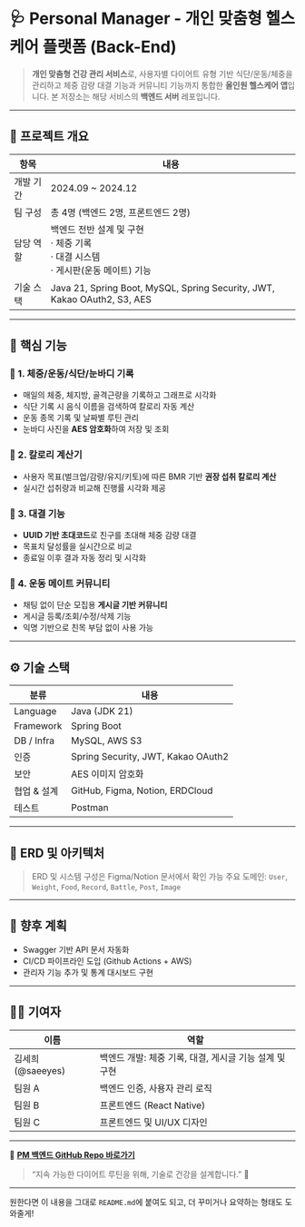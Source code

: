 # 🩺 Personal Manager - 개인 맞춤형 헬스케어 플랫폼 (Back-End)

> **개인 맞춤형 건강 관리 서비스**로, 사용자별 다이어트 유형 기반 식단/운동/체중을 관리하고
> 체중 감량 대결 기능과 커뮤니티 기능까지 통합한 **올인원 헬스케어 앱**입니다.
> 본 저장소는 해당 서비스의 **백엔드 서버** 레포입니다.

---

## 📌 프로젝트 개요

| 항목    | 내용                                                                       |
| ----- | ------------------------------------------------------------------------ |
| 개발 기간 | 2024.09 \~ 2024.12                                                       |
| 팀 구성  | 총 4명 (백엔드 2명, 프론트엔드 2명)                                                  |
| 담당 역할 | 백엔드 전반 설계 및 구현<br>· 체중 기록<br>· 대결 시스템<br>· 게시판(운동 메이트) 기능                |
| 기술 스택 | Java 21, Spring Boot, MySQL, Spring Security, JWT, Kakao OAuth2, S3, AES |

---

## 🎯 핵심 기능

### 🔸 1. 체중/운동/식단/눈바디 기록

* 매일의 체중, 체지방, 골격근량을 기록하고 그래프로 시각화
* 식단 기록 시 음식 이름을 검색하여 칼로리 자동 계산
* 운동 종목 기록 및 날짜별 루틴 관리
* 눈바디 사진을 **AES 암호화**하여 저장 및 조회

### 🔸 2. 칼로리 계산기

* 사용자 목표(벌크업/감량/유지/키토)에 따른 BMR 기반 **권장 섭취 칼로리 계산**
* 실시간 섭취량과 비교해 진행률 시각화 제공

### 🔸 3. 대결 기능

* **UUID 기반 초대코드**로 친구를 초대해 체중 감량 대결
* 목표치 달성률을 실시간으로 비교
* 종료일 이후 결과 자동 정리 및 시각화

### 🔸 4. 운동 메이트 커뮤니티

* 채팅 없이 단순 모집용 **게시글 기반 커뮤니티**
* 게시글 등록/조회/수정/삭제 기능
* 익명 기반으로 친목 부담 없이 사용 가능

---

## ⚙️ 기술 스택

| 분류         | 내용                                 |
| ---------- | ---------------------------------- |
| Language   | Java (JDK 21)                      |
| Framework  | Spring Boot                        |
| DB / Infra | MySQL, AWS S3                      |
| 인증         | Spring Security, JWT, Kakao OAuth2 |
| 보안         | AES 이미지 암호화                        |
| 협업 & 설계    | GitHub, Figma, Notion, ERDCloud    |
| 테스트        | Postman                            |

---

## 🧩 ERD 및 아키텍처

> ERD 및 시스템 구성은 Figma/Notion 문서에서 확인 가능
> 주요 도메인: `User`, `Weight`, `Food`, `Record`, `Battle`, `Post`, `Image`

---

## 🚀 향후 계획

* Swagger 기반 API 문서 자동화
* CI/CD 파이프라인 도입 (Github Actions + AWS)
* 관리자 기능 추가 및 통계 대시보드 구현

---

## 🙋‍♀️ 기여자

| 이름             | 역할                                |
| -------------- | --------------------------------- |
| 김세희 (@saeeyes) | 백엔드 개발: 체중 기록, 대결, 게시글 기능 설계 및 구현 |
| 팀원 A           | 백엔드 인증, 사용자 관리 로직                 |
| 팀원 B           | 프론트엔드 (React Native)              |
| 팀원 C           | 프론트엔드 및 UI/UX 디자인                 |

---

🔗 **[PM 백엔드 GitHub Repo 바로가기](https://github.com/saeeyes/PersonalManager-BE)**

> “지속 가능한 다이어트 루틴을 위해, 기술로 건강을 설계합니다.” 💪

---

원한다면 이 내용을 그대로 `README.md`에 붙여도 되고, 더 꾸미거나 요약하는 형태도 도와줄게!
